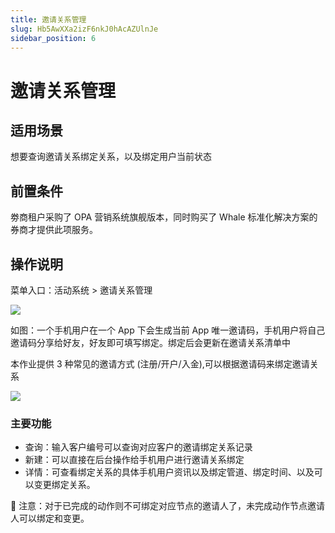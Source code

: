 ```yaml
---
title: 邀请关系管理
slug: Hb5AwXXa2izF6nkJ0hAcAZUlnJe
sidebar_position: 6
---
```



# 邀请关系管理

## 适用场景

想要查询邀请关系绑定关系，以及绑定用户当前状态

## 前置条件

劵商租户采购了 OPA 营销系统旗舰版本，同时购买了 Whale 标准化解决方案的券商才提供此项服务。

## 操作说明

菜单入口：活动系统 &gt; 邀请关系管理

<img src="/assets/BEVdbM8Hno81aCxPWDBce1DMnxH.png" src-width="2094" src-height="554" align="center"/>

如图：一个手机用户在一个 App 下会生成当前 App 唯一邀请码，手机用户将自己邀请码分享给好友，好友即可填写绑定。绑定后会更新在邀请关系清单中

本作业提供 3 种常见的邀请方式 (注册/开户/入金),可以根据邀请码来绑定邀请关系

<img src="/assets/F4gNbW7b3onETUxOPbTc9XClnag.png" src-width="2338" src-height="1328" align="center"/>

### 主要功能

- 查询：输入客户编号可以查询对应客户的邀请绑定关系记录
- 新建：可以直接在后台操作给手机用户进行邀请关系绑定
- 详情：可查看绑定关系的具体手机用户资讯以及绑定管道、绑定时间、以及可以变更绑定关系。

<div class="callout callout-bg-2 callout-border-2">
<p>🌟 注意：对于已完成的动作则不可绑定对应节点的邀请人了，未完成动作节点邀请人可以绑定和变更。</p>
</div>

